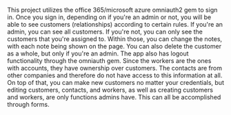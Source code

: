 This project utilizes the office 365/microsoft azure omniauth2 gem to sign in. Once you sign in, depending on if you're an admin or not, you will be able to see customers (relationships) according to certain rules. If you're an admin, you can see all customers. If you're not, you can only see the customers that you're assigned to. Within those, you can change the notes, with each note being shown on the page. You can also delete the customer as a whole, but only if you're an admin. The app also has logout functionality through the omniauth gem. Since the workers are the ones with accounts, they have ownership over customers. The contacts are from other companies and therefore do not have access to this information at all. On top of that, you can make new customers no matter your credentials, but editing customers, contacts, and workers, as well as creating customers and workers, are only functions admins have. This can all be accomplished through forms.

